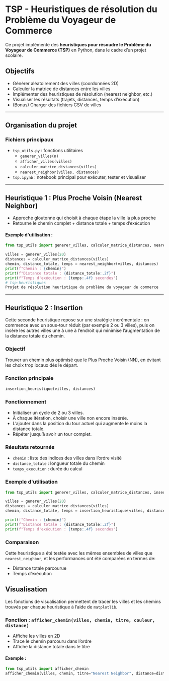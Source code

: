 # TSP - Heuristiques de résolution du Problème du Voyageur de Commerce

Ce projet implémente des **heuristiques pour résoudre le Problème du Voyageur de Commerce (TSP)** en Python, dans le cadre d’un projet scolaire.

## Objectifs

- Générer aléatoirement des villes (coordonnées 2D)
- Calculer la matrice de distances entre les villes
- Implémenter des heuristiques de résolution (nearest neighbor, etc.)
- Visualiser les résultats (trajets, distances, temps d’exécution)
- (Bonus) Charger des fichiers CSV de villes

---

## Organisation du projet

### Fichiers principaux

- `tsp_utils.py` : fonctions utilitaires
  - `generer_villes(n)`
  - `afficher_villes(villes)`
  - `calculer_matrice_distances(villes)`
  - `nearest_neighbor(villes, distances)`
- `tsp.ipynb` : notebook principal pour exécuter, tester et visualiser

---

## Heuristique 1 : Plus Proche Voisin (Nearest Neighbor)

- Approche gloutonne qui choisit à chaque étape la ville la plus proche
- Retourne le chemin complet + distance totale + temps d’exécution

#### Exemple d'utilisation :
```python
from tsp_utils import generer_villes, calculer_matrice_distances, nearest_neighbor

villes = generer_villes(20)
distances = calculer_matrice_distances(villes)
chemin, distance_totale, temps = nearest_neighbor(villes, distances)
print(f"Chemin : {chemin}")
print(f"Distance totale : {distance_totale:.2f}")
print(f"Temps d'exécution : {temps:.4f} secondes")
# tsp-heuristiques
Projet de résolution heuristique du problème du voyageur de commerce

```

---

## **Heuristique 2 : Insertion** 
Cette seconde heuristique repose sur une stratégie incrémentale : on commence avec un sous-tour réduit (par exemple 2 ou 3 villes), puis on insère les autres villes une à une à l’endroit qui minimise l’augmentation de la distance totale du chemin.

### Objectif
Trouver un chemin plus optimisé que le Plus Proche Voisin (NN), en évitant les choix trop locaux dès le départ.

### Fonction principale
```python
insertion_heuristique(villes, distances)
```
### Fonctionnement
- Initialiser un cycle de 2 ou 3 villes.
- À chaque itération, choisir une ville non encore insérée.
- L’ajouter dans la position du tour actuel qui augmente le moins la distance totale.
- Répéter jusqu’à avoir un tour complet.

### Résultats retournés
- `chemin` : liste des indices des villes dans l’ordre visité
- `distance_totale` : longueur totale du chemin
- `temps_execution` : durée du calcul

### Exemple d'utilisation
```python
from tsp_utils import generer_villes, calculer_matrice_distances, insertion_heuristique

villes = generer_villes(20)
distances = calculer_matrice_distances(villes)
chemin, distance_totale, temps = insertion_heuristique(villes, distances)

print(f"Chemin : {chemin}")
print(f"Distance totale : {distance_totale:.2f}")
print(f"Temps d'exécution : {temps:.4f} secondes")
```
### Comparaison
Cette heuristique a été testée avec les mêmes ensembles de villes que `nearest_neighbor`, et les performances ont été comparées en termes de:
- Distance totale parcourue
- Temps d’exécution

## Visualisation

Les fonctions de visualisation permettent de tracer les villes et les chemins trouvés par chaque heuristique à l’aide de `matplotlib`.

### Fonction : `afficher_chemin(villes, chemin, titre, couleur, distance)`
- Affiche les villes en 2D
- Trace le chemin parcouru dans l’ordre
- Affiche la distance totale dans le titre

#### Exemple :
```python
from tsp_utils import afficher_chemin
afficher_chemin(villes, chemin, titre="Nearest Neighbor", distance=distance_totale)
